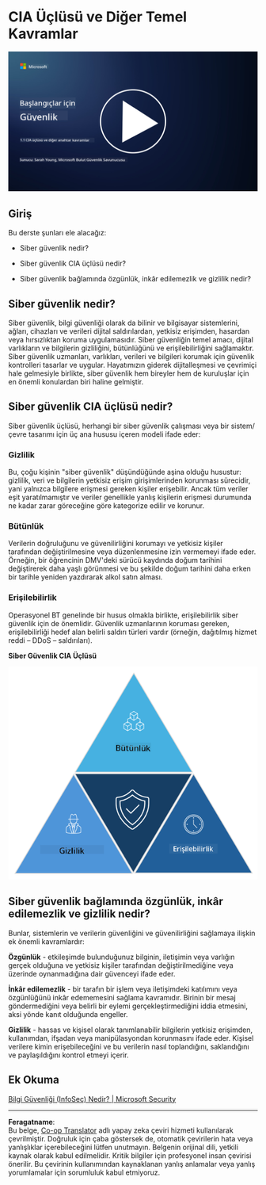 <!--
CO_OP_TRANSLATOR_METADATA:
{
  "original_hash": "16a76f9fa372fb63cffb6d76b855f023",
  "translation_date": "2025-09-04T01:09:45+00:00",
  "source_file": "1.1 The CIA triad and other key concepts.md",
  "language_code": "tr"
}
-->
# CIA Üçlüsü ve Diğer Temel Kavramlar

[![Videoyu İzle](../../translated_images/1-1_placeholder.5743591289ea76087b78301a315f244c665d5266d895538c9d1a52b1f0d08603.tr.png)](https://learn-video.azurefd.net/vod/player?id=d4c2f633-fa6a-4a3d-8d41-7a1d71189832)

## Giriş

Bu derste şunları ele alacağız:

- Siber güvenlik nedir?

- Siber güvenlik CIA üçlüsü nedir?

- Siber güvenlik bağlamında özgünlük, inkâr edilemezlik ve gizlilik nedir?

## Siber güvenlik nedir?

Siber güvenlik, bilgi güvenliği olarak da bilinir ve bilgisayar sistemlerini, ağları, cihazları ve verileri dijital saldırılardan, yetkisiz erişimden, hasardan veya hırsızlıktan koruma uygulamasıdır. Siber güvenliğin temel amacı, dijital varlıkların ve bilgilerin gizliliğini, bütünlüğünü ve erişilebilirliğini sağlamaktır. Siber güvenlik uzmanları, varlıkları, verileri ve bilgileri korumak için güvenlik kontrolleri tasarlar ve uygular. Hayatımızın giderek dijitalleşmesi ve çevrimiçi hale gelmesiyle birlikte, siber güvenlik hem bireyler hem de kuruluşlar için en önemli konulardan biri haline gelmiştir.

## Siber güvenlik CIA üçlüsü nedir?

Siber güvenlik üçlüsü, herhangi bir siber güvenlik çalışması veya bir sistem/çevre tasarımı için üç ana hususu içeren modeli ifade eder:

### Gizlilik

Bu, çoğu kişinin "siber güvenlik" düşündüğünde aşina olduğu husustur: gizlilik, veri ve bilgilerin yetkisiz erişim girişimlerinden korunması sürecidir, yani yalnızca bilgilere erişmesi gereken kişiler erişebilir. Ancak tüm veriler eşit yaratılmamıştır ve veriler genellikle yanlış kişilerin erişmesi durumunda ne kadar zarar göreceğine göre kategorize edilir ve korunur.

### Bütünlük

Verilerin doğruluğunu ve güvenilirliğini korumayı ve yetkisiz kişiler tarafından değiştirilmesine veya düzenlenmesine izin vermemeyi ifade eder. Örneğin, bir öğrencinin DMV'deki sürücü kaydında doğum tarihini değiştirerek daha yaşlı görünmesi ve bu şekilde doğum tarihini daha erken bir tarihle yeniden yazdırarak alkol satın alması.

### Erişilebilirlik

Operasyonel BT genelinde bir husus olmakla birlikte, erişilebilirlik siber güvenlik için de önemlidir. Güvenlik uzmanlarının koruması gereken, erişilebilirliği hedef alan belirli saldırı türleri vardır (örneğin, dağıtılmış hizmet reddi – DDoS – saldırıları).

**Siber Güvenlik CIA Üçlüsü**

![image](../../translated_images/ciatriad.0cf01e809b3845866bec11e829aac615e19a7b2a2897a4aafeb8000955a3f4b5.tr.png)

## Siber güvenlik bağlamında özgünlük, inkâr edilemezlik ve gizlilik nedir?

Bunlar, sistemlerin ve verilerin güvenliğini ve güvenilirliğini sağlamaya ilişkin ek önemli kavramlardır:

**Özgünlük** - etkileşimde bulunduğunuz bilginin, iletişimin veya varlığın gerçek olduğuna ve yetkisiz kişiler tarafından değiştirilmediğine veya üzerinde oynanmadığına dair güvenceyi ifade eder.

**İnkâr edilemezlik** - bir tarafın bir işlem veya iletişimdeki katılımını veya özgünlüğünü inkâr edememesini sağlama kavramıdır. Birinin bir mesaj göndermediğini veya belirli bir eylemi gerçekleştirmediğini iddia etmesini, aksi yönde kanıt olduğunda engeller.

**Gizlilik** - hassas ve kişisel olarak tanımlanabilir bilgilerin yetkisiz erişimden, kullanımdan, ifşadan veya manipülasyondan korunmasını ifade eder. Kişisel verilere kimin erişebileceğini ve bu verilerin nasıl toplandığını, saklandığını ve paylaşıldığını kontrol etmeyi içerir.

## Ek Okuma

[Bilgi Güvenliği (InfoSec) Nedir? | Microsoft Security](https://www.microsoft.com/security/business/security-101/what-is-information-security-infosec#:~:text=Three%20pillars%20of%20information%20security%3A%20the%20CIA%20triad,as%20guiding%20principles%20for%20implementing%20an%20InfoSec%20plan.)

---

**Feragatname**:  
Bu belge, [Co-op Translator](https://github.com/Azure/co-op-translator) adlı yapay zeka çeviri hizmeti kullanılarak çevrilmiştir. Doğruluk için çaba göstersek de, otomatik çevirilerin hata veya yanlışlıklar içerebileceğini lütfen unutmayın. Belgenin orijinal dili, yetkili kaynak olarak kabul edilmelidir. Kritik bilgiler için profesyonel insan çevirisi önerilir. Bu çevirinin kullanımından kaynaklanan yanlış anlamalar veya yanlış yorumlamalar için sorumluluk kabul etmiyoruz.